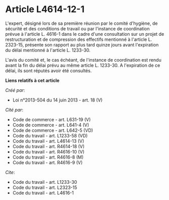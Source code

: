 # Article L4614-12-1

L'expert, désigné lors de sa première réunion par le comité d'hygiène, de sécurité et des conditions de travail ou par
l'instance de coordination prévue à l'article L. 4616-1 dans le cadre d'une consultation sur un projet de restructuration et
de compression des effectifs mentionné à l'article L. 2323-15, présente son rapport au plus tard quinze jours avant
l'expiration du délai mentionné à l'article L. 1233-30. 

L'avis du comité et, le cas échéant, de l'instance de coordination est rendu avant la fin du délai prévu au même article L.
1233-30. A l'expiration de ce délai, ils sont réputés avoir été consultés.

**Liens relatifs à cet article**

_Créé par_:

  - Loi n°2013-504 du 14 juin 2013 - art. 18 (V)

_Cité par_:

  - Code de commerce - art. L631-19 (V)
  - Code de commerce - art. L641-4 (V)
  - Code de commerce - art. L642-5 (VD)
  - Code du travail - art. L1233-58 (VD)
  - Code du travail - art. L4614-13 (V)
  - Code du travail - art. R4614-18 (V)
  - Code du travail - art. R4616-10 (V)
  - Code du travail - art. R4616-8 (M)
  - Code du travail - art. R4616-9 (V)

_Cite_:

  - Code du travail - art. L1233-30
  - Code du travail - art. L2323-15
  - Code du travail - art. L4616-1
